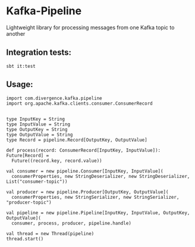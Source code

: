 # Kafka-Pipeline

Lightweight library for processing messages from one Kafka topic to another   
  
Integration tests:  
-----------------
```
sbt it:test
```

Usage:
------
```
import com.divergence.kafka.pipeline
import org.apache.kafka.clients.consumer.ConsumerRecord


type InputKey = String
type InputValue = String
type OutputKey = String
type OutputValue = String
type Record = pipeline.Record[OutputKey, OutputValue]

def process(record: ConsumerRecord[InputKey, InputValue]): Future[Record] = 
  Future((record.key, record.value))

val consumer = new pipeline.Consumer[InputKey, InputValue](
  consumerProperties, new StringDeserializer, new StringDeserializer, List("consumer-topic"))
  
val producer = new pipeline.Producer[OutputKey, OutputValue](
  consumerProperties, new StringSerializer, new StringSerializer, "producer-topic")

val pipeline = new pipeline.Pipeline[InputKey, InputValue, OutputKey, OutputValue](
  consumer, process, producer, pipeline.handle)

val thread = new Thread(pipeline)
thread.start()
```
